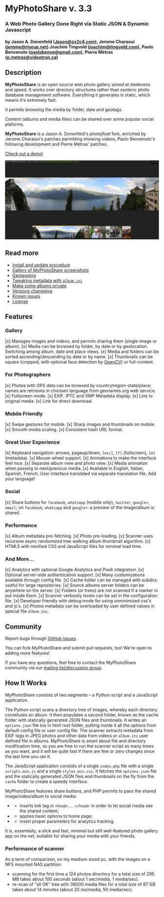 # MyPhotoShare v. 3.3
### A Web Photo Gallery Done Right via Static JSON & Dynamic Javascript
#### by Jason A. Donenfeld (<Jason@zx2c4.com>), Jerome Charaoui (jerome@riseup.net)  Joachim Tingvold (joachim@tingvold.com), Paolo Benvenuto (<paolobenve@gmail.com>), Pierre Métras (<p.metras@videotron.ca>)

## Description

**MyPhotoShare** is an open source web photo gallery aimed at sleekness and speed. It works over directory structures rather than esoteric photo database management software. Everything it generates is static, which means it's extremely fast.

It permits browsing the media by folder, date and geotags.

Content (albums and media files) can be shared over some popular social plaforms.

**MyPhotoShare** is a Jason A. Donenfeld's *photofloat* fork, enriched by Jerome Charaoui's patches permitting showing videos, Paolo Benvenuto's following development and Pierre Métras' patches.

[Check out a demo!](http://palmaro.qumran2.net/)

![Screenshot](doc/img/screnshot-panorama-2.2.png)


## Read more

* [Install and update procedure](doc/Install.md)
* [Gallery of MyPhotoShare screenshots](doc/Gallery.md)
* [Geotagging](doc/GPS.md)
* [Tweaking metadata with `album.ini`](doc/Metadata.md)
* [Make some albums private](doc/Authentication.md)
* [Versions changelog](doc/Changelog.md)
* [Known issues](doc/Issues.md)
* [License](doc/License.md)


## Features

### Gallery
[x] Manages images and videos, and permits sharing them (single image or album).
[x] Media can be browsed by folder, by date or by geolocation. Switching among album, date and place views.
[x] Media and folders can be sorted ascending/descending by date or by name.
[x] Thumbnails can be square (cropped, with optional face detection by [OpenCV](https://opencv.org/)) or full-content.

### For Photographers
[x] Photos with GPS data can be browsed by country/region-state/place; names are retrieves in choosen language from geonames.org web service.
[x] Fullscreen mode.
[x] EXIF, IPTC and XMP Metadata display.
[x] Link to original media.
[x] Link for direct download.

### Mobile Friendly
[x] Swipe gestures for mobile.
[x] Sharp images and thumbnails on mobile.
[x] Smooth media scaling.
[x] Consistent hash URL format.

### Great User Experience
[x] Keyboard navigation: arrows, pageup/down, `[esc]`, `[f]` (fullscreen), `[m]` (metadata).
[x] Mouse-wheel support.
[x] Animations to make the interface feel nice.
[x] Separate album view and photo view.
[x] Media animation when passing to next/previous media.
[x] Available in English, Italian, Spanish, French. User interface translated via separate translation file. Add your language!

### Social
[x] Share buttons for `facebook`, `whatsapp` (mobile only), `twitter`, `google+`, `email`; on `facebook`, `whatsapp` and `google+`: a preview of the image/album is shared.

### Performance
[x] Album metadata pre-fetching.
[x] Photo pre-loading.
[x] Scanner uses recursive async randomized tree walking album thumbnail algorithm.
[x] HTML5 with minified CSS and JavaScript files for minimal load time.

### And More...
[x] Analytics with optional Google Analytics and Piwik integration.
[x] Optional server-side authentication support.
[x] Many customizations available through config file.
[x] Cache folder can be managed with subdirs: useful for large repositories.
[x] Source albums server folders can be anywhere on the server.
[x] Folders (or trees) are not scanned if a marker in put inside them.
[x] Scanner verbosity levels can be set in the configuration file.
[x] Developer friendly with debug mode for using unminimized css's and js's.
[x] Photos metadata can be overloaded by user defined values in special file `album.ini`.


## Community

Report bugs through [GitHub Issues](https://github.com/paolobenve/MyPhotoShare/issues).

You can fork MyPhotoShare and submit pull requests, too! We're open to adding more features!

If you have any questions, feel free to contact the MyPhotoShare community via our [mailing list/discussion group](https://groups.google.com/forum/#!forum/myphotoshareapp).


## How It Works

MyPhotoShare consists of two segments – a Python script and a JavaScript application.

The Python script scans a directory tree of images, whereby each directory constitutes an album. It then populates a second folder, known as the cache folder with statically generated JSON files and thumbnails. It writes an `options.json` file too in html root folder, putting inside it all the options from default config file or user config file. The scanner extracts metadata from EXIF tags in JPEG photos and other data from videos or `album.ini` user defined file in albums. MyPhotoShare is smart about file and directory modification time, so you are free to run the scanner script as many times as you want, and it will be quite fast if there are few or zero changes since the last time you ran it.

The JavaScript application consists of a single `index.php` file with a single `scripts.min.js` and a single `styles.min.css`. It fetches the `options.json` file and the statically generated JSON files and thumbnails on the fly from the `cache` folder to create a speedy interface.

MyPhotoShare features share buttons, and PHP permits to pass the shared image/video/album to social media:
* - inserts link tag in `<head>...</head>` in order to let social media see the shared content;
* - applies basic options to home page;
* - insert proper parameters for analytics tracking.

It is, essentially, a slick and fast, minimal but still well-featured photo gallery app on the net, suitable for sharing your media with your friends.


### Performance of scanner

As a term of comparizon, on my medium-sized pc, with the images on a NFS mounted NAS partition:

* scanning for the first time a 124 photos directory for a total size of 295 MB takes about 100 seconds (about 1 sec/media, 1 media/sec).
* re-scan of "all OK" tree with 36000 media files for a total size of 87 GB takes about 14 minutes (about 20 ms/media, 50 media/sec).

